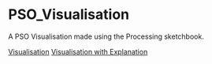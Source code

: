 # PSO_Visualisation
A PSO Visualisation made using the Processing sketchbook.

[Visualisation]([https://www.example.com/video](https://youtu.be/PokebmkvEN8))
[Visualisation with Explanation]([https://www.example.com/video](https://youtu.be/Axo92GbCDyM))
